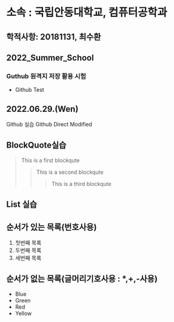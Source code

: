 소속 : 국립안동대학교, 컴퓨터공학과
===========================

학적사항: 20181131, 최수환
----------------------------------------

2022_Summer_School
------------------------------
### Guthub 원격지 저장 활용 시험
* Github Test
## 2022.06.29.(Wen)
Github 실습
Github Direct Modified

BlockQuote실습
---------------------------
>This is a first blockqute
>	>This is a second blockqute
>	>	>This is a third blockqute

List 실습
-----------------
## 순서가 있는 목록(번호사용)
1. 첫번째 목록
2. 두번째 목록
3. 세번째 목록

## 순서가 없는 목록(글머리기호사용 : *,+,-사용)
* Blue
* Green
* Red
* Yellow